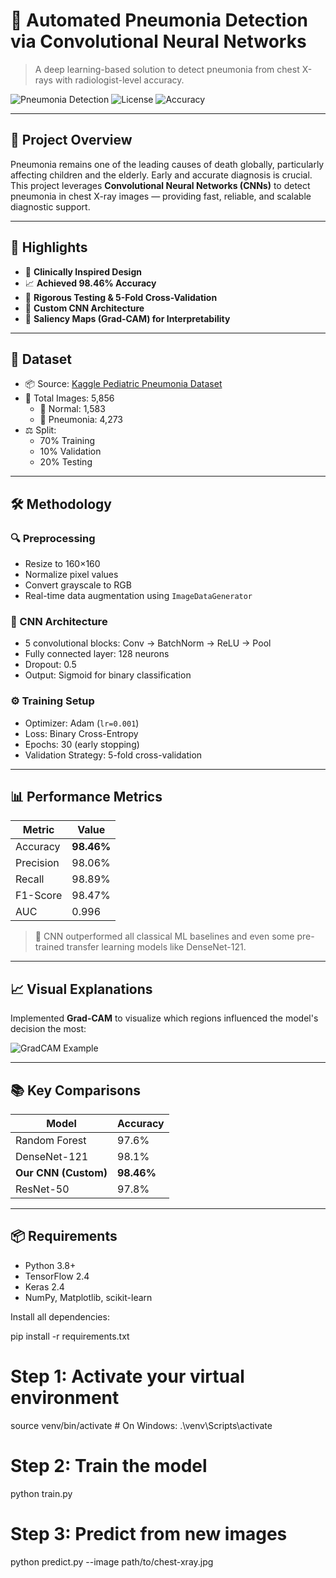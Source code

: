 # 🧠 Automated Pneumonia Detection via Convolutional Neural Networks

> A deep learning-based solution to detect pneumonia from chest X-rays with radiologist-level accuracy.

![Pneumonia Detection](https://img.shields.io/badge/AI-Healthcare-blue) ![License](https://img.shields.io/badge/license-MIT-green) ![Accuracy](https://img.shields.io/badge/Accuracy-98.46%25-brightgreen)

---

## 📌 Project Overview

Pneumonia remains one of the leading causes of death globally, particularly affecting children and the elderly. Early and accurate diagnosis is crucial. This project leverages **Convolutional Neural Networks (CNNs)** to detect pneumonia in chest X-ray images — providing fast, reliable, and scalable diagnostic support.

---

## 🚀 Highlights

- 🏥 **Clinically Inspired Design**  
- 📈 **Achieved 98.46% Accuracy**  
- 🧪 **Rigorous Testing & 5-Fold Cross-Validation**  
- 🧰 **Custom CNN Architecture**  
- 🎯 **Saliency Maps (Grad-CAM) for Interpretability**

---

## 🧬 Dataset

- 📦 Source: [Kaggle Pediatric Pneumonia Dataset](https://www.kaggle.com/datasets/paultimothymooney/chest-xray-pneumonia)
- 🔢 Total Images: 5,856  
  - 👶 Normal: 1,583  
  - 🤒 Pneumonia: 4,273  
- ⚖️ Split:
  - 70% Training  
  - 10% Validation  
  - 20% Testing

---

## 🛠️ Methodology

### 🔍 Preprocessing
- Resize to 160×160
- Normalize pixel values
- Convert grayscale to RGB
- Real-time data augmentation using `ImageDataGenerator`

### 🧠 CNN Architecture
- 5 convolutional blocks: Conv → BatchNorm → ReLU → Pool
- Fully connected layer: 128 neurons
- Dropout: 0.5
- Output: Sigmoid for binary classification

### ⚙️ Training Setup
- Optimizer: Adam (`lr=0.001`)
- Loss: Binary Cross-Entropy
- Epochs: 30 (early stopping)
- Validation Strategy: 5-fold cross-validation

---

## 📊 Performance Metrics

| Metric      | Value        |
|-------------|--------------|
| Accuracy    | **98.46%**   |
| Precision   | 98.06%       |
| Recall      | 98.89%       |
| F1-Score    | 98.47%       |
| AUC         | 0.996        |

> 📌 CNN outperformed all classical ML baselines and even some pre-trained transfer learning models like DenseNet-121.

---

## 📈 Visual Explanations

Implemented **Grad-CAM** to visualize which regions influenced the model's decision the most:

![GradCAM Example](https://raw.githubusercontent.com/pranathimj/Pneumonia-Detection/main/assets/gradcam.png)

---

## 📚 Key Comparisons

| Model             | Accuracy  |
|------------------|-----------|
| Random Forest     | 97.6%     |
| DenseNet-121      | 98.1%     |
| **Our CNN (Custom)** | **98.46%** |
| ResNet-50         | 97.8%     |

---

## 📦 Requirements

- Python 3.8+
- TensorFlow 2.4
- Keras 2.4
- NumPy, Matplotlib, scikit-learn

Install all dependencies:


pip install -r requirements.txt

# Step 1: Activate your virtual environment
source venv/bin/activate  # On Windows: .\venv\Scripts\activate

# Step 2: Train the model
python train.py

# Step 3: Predict from new images
python predict.py --image path/to/chest-xray.jpg


